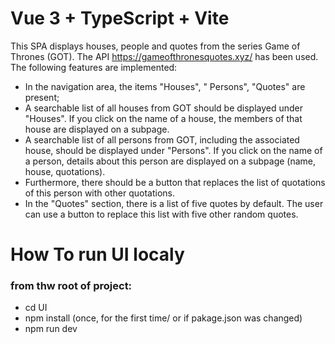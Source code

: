# Vue 3 + TypeScript + Vite

This SPA displays houses, people and quotes from the series Game
of Thrones (GOT). The API https://gameofthronesquotes.xyz/ has been used. The following
features are implemented:
- In the navigation area, the items "Houses", " Persons", "Quotes" are present;
- A searchable list of all houses from GOT should be displayed under "Houses". If you click on the
name of a house, the members of that house are displayed on a subpage.
- A searchable list of all persons from GOT, including the associated house, should be displayed
under "Persons". If you click on the name of a person, details about this person are displayed on
a subpage (name, house, quotations).
- Furthermore, there should be a button that replaces the list of quotations of this person with
other quotations.
- In the "Quotes" section, there is a list of five quotes by default. The user can use a button to
replace this list with five other random quotes. 

# How To run UI localy
### from thw root of project:
- cd UI
- npm install (once, for the first time/ or if pakage.json was changed)
- npm run dev
